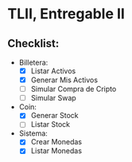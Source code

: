 # TLII, Entregable II

## Checklist:
- Billetera:
  - [X] Listar Activos
  - [X] Generar Mis Activos
  - [ ] Simular Compra de Cripto 
  - [ ] Simular Swap
  
- Coin:
  - [X] Generar Stock
  - [ ] Listar Stock
  
- Sistema:
  - [X] Crear Monedas
  - [X] Listar Monedas
